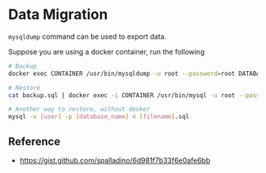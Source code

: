 # Data Migration

`mysqldump` command can be used to export data.

Suppose you are using a docker container, run the following

```bash
# Backup
docker exec CONTAINER /usr/bin/mysqldump -u root --password=root DATABASE > backup.sql

# Restore
cat backup.sql | docker exec -i CONTAINER /usr/bin/mysql -u root --password=root DATABASE

# Another way to restore, without docker
mysql -u [user] -p [database_name] < [filename].sql
```

## Reference

- https://gist.github.com/spalladino/6d981f7b33f6e0afe6bb